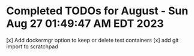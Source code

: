 # Completed TODOs for August - Sun Aug 27 01:49:47 AM EDT 2023  

[x] Add dockermgr option to keep or delete test containers
[x] add git import to scratchpad
